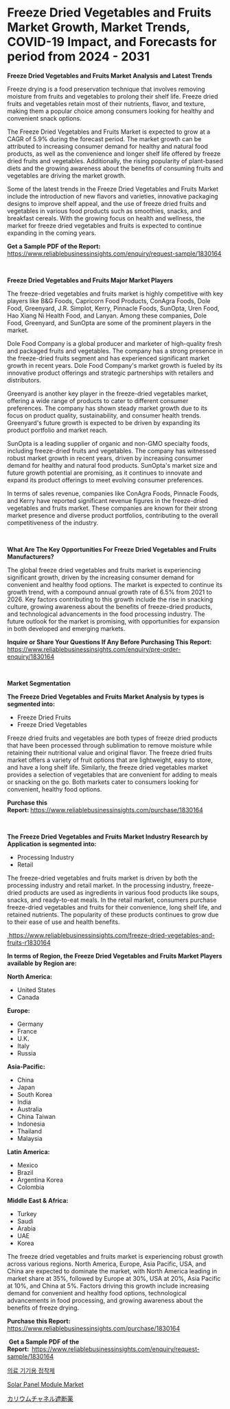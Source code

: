 <p><h1>Freeze Dried Vegetables and Fruits Market Growth, Market Trends, COVID-19 Impact, and Forecasts for period from 2024 - 2031</h1></p><p><strong>Freeze Dried Vegetables and Fruits Market Analysis and Latest Trends</strong></p>
<p><p>Freeze drying is a food preservation technique that involves removing moisture from fruits and vegetables to prolong their shelf life. Freeze dried fruits and vegetables retain most of their nutrients, flavor, and texture, making them a popular choice among consumers looking for healthy and convenient snack options.</p><p>The Freeze Dried Vegetables and Fruits Market is expected to grow at a CAGR of 5.9% during the forecast period. The market growth can be attributed to increasing consumer demand for healthy and natural food products, as well as the convenience and longer shelf life offered by freeze dried fruits and vegetables. Additionally, the rising popularity of plant-based diets and the growing awareness about the benefits of consuming fruits and vegetables are driving the market growth.</p><p>Some of the latest trends in the Freeze Dried Vegetables and Fruits Market include the introduction of new flavors and varieties, innovative packaging designs to improve shelf appeal, and the use of freeze dried fruits and vegetables in various food products such as smoothies, snacks, and breakfast cereals. With the growing focus on health and wellness, the market for freeze dried vegetables and fruits is expected to continue expanding in the coming years.</p></p>
<p><strong>Get a Sample PDF of the Report:&nbsp;</strong> <a href="https://www.reliablebusinessinsights.com/enquiry/request-sample/1830164">https://www.reliablebusinessinsights.com/enquiry/request-sample/1830164</a></p>
<p>&nbsp;</p>
<p><strong>Freeze Dried Vegetables and Fruits Major Market Players</strong></p>
<p><p>The freeze-dried vegetables and fruits market is highly competitive with key players like B&G Foods, Capricorn Food Products, ConAgra Foods, Dole Food, Greenyard, J.R. Simplot, Kerry, Pinnacle Foods, SunOpta, Uren Food, Hao Xiang Ni Health Food, and Lanyan. Among these companies, Dole Food, Greenyard, and SunOpta are some of the prominent players in the market.</p><p>Dole Food Company is a global producer and marketer of high-quality fresh and packaged fruits and vegetables. The company has a strong presence in the freeze-dried fruits segment and has experienced significant market growth in recent years. Dole Food Company's market growth is fueled by its innovative product offerings and strategic partnerships with retailers and distributors.</p><p>Greenyard is another key player in the freeze-dried vegetables market, offering a wide range of products to cater to different consumer preferences. The company has shown steady market growth due to its focus on product quality, sustainability, and consumer health trends. Greenyard's future growth is expected to be driven by expanding its product portfolio and market reach.</p><p>SunOpta is a leading supplier of organic and non-GMO specialty foods, including freeze-dried fruits and vegetables. The company has witnessed robust market growth in recent years, driven by increasing consumer demand for healthy and natural food products. SunOpta's market size and future growth potential are promising, as it continues to innovate and expand its product offerings to meet evolving consumer preferences.</p><p>In terms of sales revenue, companies like ConAgra Foods, Pinnacle Foods, and Kerry have reported significant revenue figures in the freeze-dried vegetables and fruits market. These companies are known for their strong market presence and diverse product portfolios, contributing to the overall competitiveness of the industry.</p></p>
<p>&nbsp;</p>
<p><strong>What Are The Key Opportunities For Freeze Dried Vegetables and Fruits Manufacturers?</strong></p>
<p><p>The global freeze dried vegetables and fruits market is experiencing significant growth, driven by the increasing consumer demand for convenient and healthy food options. The market is expected to continue its growth trend, with a compound annual growth rate of 6.5% from 2021 to 2026. Key factors contributing to this growth include the rise in snacking culture, growing awareness about the benefits of freeze-dried products, and technological advancements in the food processing industry. The future outlook for the market is promising, with opportunities for expansion in both developed and emerging markets.</p></p>
<p><strong>Inquire or Share Your Questions If Any Before Purchasing This Report:</strong> <a href="https://www.reliablebusinessinsights.com/enquiry/pre-order-enquiry/1830164">https://www.reliablebusinessinsights.com/enquiry/pre-order-enquiry/1830164</a></p>
<p>&nbsp;</p>
<p><strong>Market Segmentation</strong></p>
<p><strong>The Freeze Dried Vegetables and Fruits Market Analysis by types is segmented into:</strong></p>
<p><ul><li>Freeze Dried Fruits</li><li>Freeze Dried Vegetables</li></ul></p>
<p><p>Freeze dried fruits and vegetables are both types of freeze dried products that have been processed through sublimation to remove moisture while retaining their nutritional value and original flavor. The freeze dried fruits market offers a variety of fruit options that are lightweight, easy to store, and have a long shelf life. Similarly, the freeze dried vegetables market provides a selection of vegetables that are convenient for adding to meals or snacking on the go. Both markets cater to consumers looking for convenient, healthy food options.</p></p>
<p><strong>Purchase this Report:&nbsp;</strong><a href="https://www.reliablebusinessinsights.com/purchase/1830164">https://www.reliablebusinessinsights.com/purchase/1830164</a></p>
<p>&nbsp;</p>
<p><strong>The Freeze Dried Vegetables and Fruits Market Industry Research by Application is segmented into:</strong></p>
<p><ul><li>Processing Industry</li><li>Retail</li></ul></p>
<p><p>The freeze-dried vegetables and fruits market is driven by both the processing industry and retail market. In the processing industry, freeze-dried products are used as ingredients in various food products like soups, snacks, and ready-to-eat meals. In the retail market, consumers purchase freeze-dried vegetables and fruits for their convenience, long shelf life, and retained nutrients. The popularity of these products continues to grow due to their ease of use and health benefits.</p></p>
<p><a href="https://www.reliablebusinessinsights.com/freeze-dried-vegetables-and-fruits-r1830164">&nbsp;https://www.reliablebusinessinsights.com/freeze-dried-vegetables-and-fruits-r1830164</a></p>
<p><strong>In terms of Region, the Freeze Dried Vegetables and Fruits Market Players available by Region are:</strong></p>
<p>
    <p> <strong> North America: </strong>
        <ul>
            <li>United States</li>
            <li>Canada</li>
        </ul>
        </p> 
    <p> <strong> Europe: </strong>
        <ul>
            <li>Germany</li>
            <li>France</li>
            <li>U.K.</li>
            <li>Italy</li>
            <li>Russia</li>
        </ul>
        </p> 
    <p> <strong> Asia-Pacific: </strong>
        <ul>
            <li>China</li>
            <li>Japan</li>
            <li>South Korea</li>
            <li>India</li>
            <li>Australia</li>
            <li>China Taiwan</li>
            <li>Indonesia</li>
            <li>Thailand</li>
            <li>Malaysia</li>
        </ul>
        </p> 
    <p> <strong> Latin America: </strong>
        <ul>
            <li>Mexico</li>
            <li>Brazil</li>
            <li>Argentina Korea</li>
            <li>Colombia</li>
        </ul>
        </p> 
    <p> <strong> Middle East & Africa: </strong>
        <ul>
            <li>Turkey</li>
            <li>Saudi</li>
            <li>Arabia</li>
            <li>UAE</li>
            <li>Korea</li>
        </ul>
    </p>
    </p>
<p><p>The freeze dried vegetables and fruits market is experiencing robust growth across various regions. North America, Europe, Asia Pacific, USA, and China are expected to dominate the market, with North America leading in market share at 35%, followed by Europe at 30%, USA at 20%, Asia Pacific at 10%, and China at 5%. Factors driving this growth include increasing demand for convenient and healthy food options, technological advancements in food processing, and growing awareness about the benefits of freeze drying.</p></p>
<p><strong>Purchase this Report: </strong><a href="https://www.reliablebusinessinsights.com/purchase/1830164">https://www.reliablebusinessinsights.com/purchase/1830164</a></p>
<p>&nbsp;<strong>Get a Sample PDF of the Report:&nbsp;&nbsp;</strong><a href="https://www.reliablebusinessinsights.com/enquiry/request-sample/1830164">https://www.reliablebusinessinsights.com/enquiry/request-sample/1830164</a></p>
<p><strong></strong></p>
<p><p><a href="https://github.com/vanessagrant665567/Market-Research-Report-List-2/blob/main/288415743023.md">의료 기기용 접착제</a></p><p><a href="https://github.com/wesleyGaylordjks/Market-Research-Report-List-1/blob/main/solar-panel-module-market.md">Solar Panel Module Market</a></p><p><a href="https://github.com/vtbvgl20191192/Market-Research-Report-List-3/blob/main/444972633084.md">カリウムチャネル遮断薬</a></p></p>